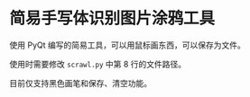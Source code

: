 # 简易手写体识别图片涂鸦工具

使用 PyQt 编写的简易工具，可以用鼠标画东西，可以保存为文件。

使用时需要修改 `scrawl.py` 中第 8 行的文件路径。

目前仅支持黑色画笔和保存、清空功能。